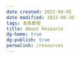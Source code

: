 ```yaml
---
date created: 2022-08-05
date modified: 2022-08-20
tags: 本库教程
title: About Resource
dg-home: true
dg-publish: true
permalink: /resources
---
```

